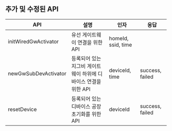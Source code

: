 ## 추가 및 수정된 API

|API|설명|인자|응답|
|------|---|---|---|
|initWiredGwActivator|유선 게이트웨이 연결을 위한 API|homeId, ssid, time||
|newGwSubDevActivator|등록되어 있는 지그비 게이트웨이 하위에 디바이스 연결을 위한 API|deviceId, time|success, failed|
|resetDevice|등록되어 있는 디바이스 공장 초기화를 위한 API|deviceId|success, failed|
